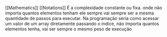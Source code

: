 [[Mathematics]]
[[Notations]]
É a complexidade constante ou fixa. onde não importa quantos elementos tenham ele sempre vai sempre ser a mesma quantidade de passos para executar. Na programação seria como acessar um valor de um array diretamente passando o indice, não importa quantos elementos tenha, vai ser sempre o mesmo peso de execução